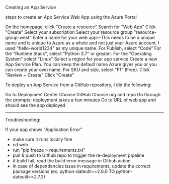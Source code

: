Creating an App Service

steps to create an App Service Web App using the Azure Portal

On the homepage, click "Create a resource"
Search for "Web App"
Click "Create"
Select your subscription
Select your resource group "resource-group-west"
Enter a name for your web app—This needs to be a unique name and is unique to Azure as a whole and not just your Azure account. I used "hello-world1234" as my unique name.
For Publish, select "Code"
For the "Runtime Stack", select "Python 3.7" or greater.
For the "Operating System" select "Linux"
Select a region for your app service
Create a new App Service Plan. You can keep the default name Azure gives you or you can create your own name.
For SKU and size, select "F1" (Free).
Click "Review + Create"
Click "Create"

To deploy an App Service from a GitHub repository, I did the following:

Go to Deployment Center
Choose GitHub
Choose org and repo
Go through the prompts; deployment takes a few minutes
Go to URL of web app and should see the app deployed

-------------------------------

Troubleshooting:

If your app shows "Application Error"
- make sure it runs locally fine
- cd web
- run "pip freeze > requirements.txt"
- pull & push to Github repo to trigger the re-deployment pipeline
- if build fail, read the build error message in Github action
- in case of dependencies issue in requirements, update the correct package versions (ex. python-dateutil==2.6.0 TO python-dateutil==2.7.3)
